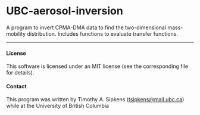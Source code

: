 # UBC-aerosol-inversion

A program to invert CPMA-DMA data to find the two-dimensional mass-mobility
distribution. Includes functions to evaluate transfer functions.

----------------------------------------------------------------------

#### License

This software is licensed under an MIT license (see the corresponding file
for details).


#### Contact

This program was written by Timothy A. Sipkens
([tsipkens@mail.ubc.ca](mailto:tsipkens@mail.ubc.ca)) while at the
University of British Columbia
